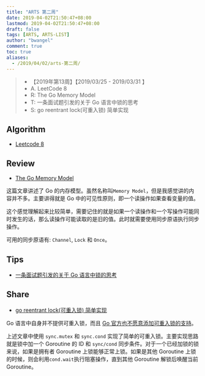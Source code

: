 ```yaml
---
title: "ARTS 第二周"
date: 2019-04-02T21:50:47+08:00
lastmod: 2019-04-02T21:50:47+08:00
draft: false
tags: [ARTS, ARTS-LIST]
author: "bwangel"
comment: true
toc: true
aliases:
  - /2019/04/02/arts-第二周/
---
```


> + 【2019年第13周】【2019/03/25 - 2019/03/31 】
> + A. LeetCode 8
> + R: The Go Memory Model
> + T: 一条面试题引发的关于 Go 语言中锁的思考
> + S: go reentrant lock(可重入锁) 简单实现

<!--more-->

## Algorithm

+ [Leetcode 8](/2019/04/02/leetcode-%E7%AC%AC8%E9%A2%98/)

## Review

+ [The Go Memory Model](https://golang.org/ref/mem)

这篇文章讲述了 Go 的内存模型。虽然名称叫`Memory Model`，但是我感觉讲的内容并不多。主要讲得就是 Go 中的可见性原则，即一个读操作如果查看变量的值。

这个感觉理解起来比较简单，需要记住的就是如果一个读操作和一个写操作可能同时发生的话，那么读操作可能读取的是旧的值。此时就需要使用同步原语执行同步操作。

可用的同步原语有: `Channel`, `Lock` 和 `Once`。

## Tips

+ [一条面试题引发的关于 Go 语言中锁的思考](/2019/03/26/%E4%B8%80%E6%9D%A1%E9%9D%A2%E8%AF%95%E9%A2%98%E5%BC%95%E5%8F%91%E7%9A%84%E5%85%B3%E4%BA%8E-go-%E8%AF%AD%E8%A8%80%E4%B8%AD%E9%94%81%E7%9A%84%E6%80%9D%E8%80%83/)

## Share

+ [go reentrant lock(可重入锁) 简单实现](https://blog.csdn.net/u012233832/article/details/82501839)

Go 语言中自身并不提供可重入锁，而且 [Go 官方也不愿意添加可重入锁的支持](https://github.com/golang/go/issues/24192)。

上述文章中使用 `sync.mutex` 和 `sync.cond` 实现了简单的可重入锁。主要实现思路就是锁中加一个 Goroutine 的 ID 和 `sync/cond` 同步条件。对于一个已经加锁的锁来说，如果是拥有者 Goroutine 上锁能够正常上锁。如果是其他 Goroutine 上锁的时候，则会利用`cond.wait`执行阻塞操作，直到其他 Goroutine 解锁后唤醒当前 Goroutine。
